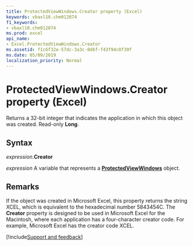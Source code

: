 ```yaml
---
title: ProtectedViewWindows.Creator property (Excel)
keywords: vbaxl10.chm912074
f1_keywords:
- vbaxl10.chm912074
ms.prod: excel
api_name:
- Excel.ProtectedViewWindows.Creator
ms.assetid: f1c6f32e-57dc-3a3c-0d6f-f43f94c0f39f
ms.date: 05/09/2019
localization_priority: Normal
---
```



# ProtectedViewWindows.Creator property (Excel)

Returns a 32-bit integer that indicates the application in which this object was created. Read-only **Long**.


## Syntax

_expression_.**Creator**

_expression_ A variable that represents a **[ProtectedViewWindows](Excel.ProtectedViewWindows.md)** object.


## Remarks

If the object was created in Microsoft Excel, this property returns the string XCEL, which is equivalent to the hexadecimal number 5843454C. The **Creator** property is designed to be used in Microsoft Excel for the Macintosh, where each application has a four-character creator code. For example, Microsoft Excel has the creator code XCEL.




[!include[Support and feedback](~/includes/feedback-boilerplate.md)]